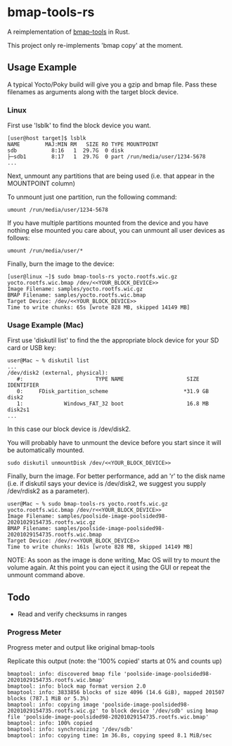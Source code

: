 # bmap-tools-rs

A reimplementation of [bmap-tools](https://github.com/intel/bmap-tools) in Rust.

This project only re-implements 'bmap copy' at the moment.

## Usage Example


A typical Yocto/Poky build will give you a gzip and bmap file. Pass these
filenames as arguments along with the target block device.


### Linux

First use 'lsblk' to find the block device you want.

```
[user@host target]$ lsblk
NAME        MAJ:MIN RM   SIZE RO TYPE MOUNTPOINT
sdb           8:16   1  29.7G  0 disk
├─sdb1        8:17   1  29.7G  0 part /run/media/user/1234-5678
...
```

Next, unmount any partitions that are being used (i.e. that appear in the MOUNTPOINT column)

To unmount just one partition, run the following command:

```
umount /run/media/user/1234-5678
```

If you have multiple partitions mounted from the device and you have nothing else mounted you care about, you can unmount all user devices as follows:

```
umount /run/media/user/*
```

Finally, burn the image to the device:

```
[user@linux ~]$ sudo bmap-tools-rs yocto.rootfs.wic.gz yocto.rootfs.wic.bmap /dev/<<YOUR_BLOCK_DEVICE>>
Image Filename: samples/yocto.rootfs.wic.gz
BMAP Filename: samples/yocto.rootfs.wic.bmap
Target Device: /dev/<<YOUR_BLOCK_DEVICE>>
Time to write chunks: 65s [wrote 828 MB, skipped 14149 MB]
```

### Usage Example (Mac)

First use 'diskutil list' to find the the appropriate block device for your SD card or USB key:

```
user@Mac ~ % diskutil list
...
/dev/disk2 (external, physical):
   #:                       TYPE NAME                    SIZE       IDENTIFIER
   0:     FDisk_partition_scheme                        *31.9 GB    disk2
   1:             Windows_FAT_32 boot                    16.8 MB    disk2s1
...
```

In this case our block device is /dev/disk2.

You will probably have to unmount the device before you start since it will be automatically mounted.

```
sudo diskutil unmountDisk /dev/<<YOUR_BLOCK_DEVICE>>
```

Finally, burn the image. For better performance, add an 'r' to the disk name (i.e. if diskutil says your
device is /dev/disk2, we suggest you supply /dev/rdisk2 as a parameter).

```
user@Mac ~ % sudo bmap-tools-rs yocto.rootfs.wic.gz yocto.rootfs.wic.bmap /dev/r<<YOUR_BLOCK_DEVICE>>
Image Filename: samples/poolside-image-poolsided98-20201029154735.rootfs.wic.gz
BMAP Filename: samples/poolside-image-poolsided98-20201029154735.rootfs.wic.bmap
Target Device: /dev/r<<YOUR_BLOCK_DEVICE>>
Time to write chunks: 161s [wrote 828 MB, skipped 14149 MB]

```

NOTE: As soon as the image is done writing, Mac OS will try to mount the volume
again. At this point you can eject it using the GUI or repeat the unmount
command above.

## Todo

- Read and verify checksums in ranges

### Progress Meter

Progress meter and output like original bmap-tools

Replicate this output (note: the '100% copied' starts at 0% and counts up)

```
bmaptool: info: discovered bmap file 'poolside-image-poolsided98-20201029154735.rootfs.wic.bmap'
bmaptool: info: block map format version 2.0
bmaptool: info: 3833856 blocks of size 4096 (14.6 GiB), mapped 201507 blocks (787.1 MiB or 5.3%)
bmaptool: info: copying image 'poolside-image-poolsided98-20201029154735.rootfs.wic.gz' to block device '/dev/sdb' using bmap file 'poolside-image-poolsided98-20201029154735.rootfs.wic.bmap'
bmaptool: info: 100% copied
bmaptool: info: synchronizing '/dev/sdb'
bmaptool: info: copying time: 1m 36.8s, copying speed 8.1 MiB/sec
```
